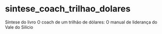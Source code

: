 # sintese_coach_trilhao_dolares
Síntese do livro O coach de um trilhão de dólares: O manual de liderança do Vale do Silício
